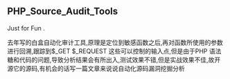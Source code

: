 
## PHP_Source_Audit_Tools

  Just for Fun .
  
  去年写的白盒自动化审计工具,原理是定位到敏感函数之后,再对函数所使用的参数进行回溯,跟踪到$_GET $_REQUEST 这些可以控制的输入点,但是由于PHP 语法糖和代码的问题,导致分析结果会有所出入,测试效果不错,但是实战效果不佳,故开源它的源码,有机会的话写一篇文章来说说自动化源码漏洞挖掘分析
  
  

